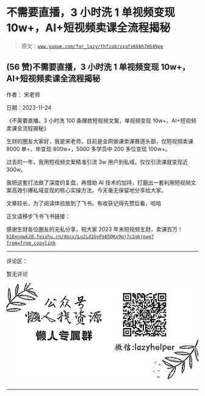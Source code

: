 # 不需要直播，3 小时洗 1 单视频变现 10w+，AI+短视频卖课全流程揭秘

> 原文：[`www.yuque.com/for_lazy/thfiu8/zxafx6kbh7m549pe`](https://www.yuque.com/for_lazy/thfiu8/zxafx6kbh7m549pe)

## (56 赞)不需要直播，3 小时洗 1 单视频变现 10w+，AI+短视频卖课全流程揭秘

作者： 宋老师

日期：2023-11-24

《不需要直播，3 小时洗 100 条爆款短视频文案，单视频变现 10w+，AI+短视频卖课全流程揭秘》

生财的圈友大家好，我是宋老师，目前是全网做课卖课赛道头部，仅短视频卖课 8000 单+，年变现 800w+，5000 多学员中 200 多位变现 100w+。

过去的一年，我用短视频文案精准引流 3w 用户到私域，仅仅引流课就变现近 300w。

我把这套打法做了深度的复盘，再借助 AI 技术的加持，打磨出一套利用短视频文案高效引爆私域变现的核心实操方法，今天毫无保留地分享给大家。

文章较长，为了阅读体验放到了飞书。有收获记得先赞后看，哈哈

正文请移步飞书飞书链接：

感谢生财各位圈友的无私分享，祝大家 2023 年末短视频生财，卖课百万！[`b16xnqwk20.feishu.cn/docx/Lu2id1GyPo65QKx9pj7c2gbjnag?from=from_copylink`](https://b16xnqwk20.feishu.cn/docx/Lu2id1GyPo65QKx9pj7c2gbjnag?from=from_copylink)

* * *

评论区：

暂无评论

![](img/1c37d505930596d12a88ab23e11aa07a.png)

* * *